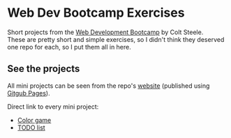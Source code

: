 # Web Dev Bootcamp Exercises

Short projects from the [Web Development Bootcamp](https://www.udemy.com/the-web-developer-bootcamp/) by Colt Steele.  
These are pretty short and simple exercises, so I didn't think they deserved one repo for each, so I put them all in here.

## See the projects

All mini projects can be seen from the repo's [website](https://joaquincasal.github.io/WebDevBootcampExercises/) (published using [Gitgub Pages](https://pages.github.com/)).

Direct link to every mini project:

- [Color game](https://joaquincasal.github.io/WebDevBootcampExercises/color-game)
- [TODO list](https://joaquincasal.github.io/WebDevBootcampExercises/todo-list)